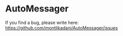 # AutoMessager

If you find a bug, please write here: https://github.com/montlikadani/AutoMessager/issues

